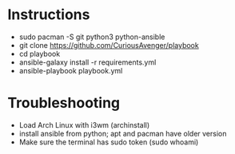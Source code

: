 # Instructions
- sudo pacman -S git python3 python-ansible
- git clone https://github.com/CuriousAvenger/playbook
- cd playbook
- ansible-galaxy install -r requirements.yml
- ansible-playbook playbook.yml

# Troubleshooting
- Load Arch Linux with i3wm (archinstall)
- install ansible from python; apt and pacman have older version
- Make sure the terminal has sudo token (sudo whoami)
